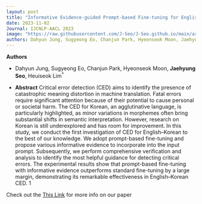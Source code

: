 ```yaml
---
layout: post
title: "Informative Evidence-guided Prompt-based Fine-tuning for English-Korean Critical Error Detection"
date: 2023-11-02
Journal: IJCNLP-AACL 2023
image: "https://raw.githubusercontent.com/J-Seo/J-Seo.github.io/main/assets/img/ijcnlp2023.png"
authors: Dahyun Jung, Sugyeong Eo, Chanjun Park, Hyeonseok Moon, Jaehyung Seo, Heuiseok Lim*
---
```

**Authors**
- Dahyun Jung, Sugyeong Eo, Chanjun Park, Hyeonseok Moon, **Jaehyung Seo**, Heuiseok Lim<sup>*</sup>

- **Abstract**
Critical error detection (CED) aims to identify the presence of catastrophic meaning distortion in machine translation. Fatal errors require significant attention because of their potential to cause personal or societal harm. The CED for Korean, an agglutinative language, is particularly highlighted, as minor variations in morphemes often bring substantial shifts in semantic interpretation. However, research on Korean is still underexplored and has room for improvement. In this study, we conduct the first investigation of CED for English–Korean to the best of our knowledge. We adopt prompt-based fine-tuning and propose various informative evidence to incorporate into the input prompt. Subsequently, we perform comprehensive verification and analysis to identify the most helpful guidance for detecting critical errors. The experimental results show that prompt-based fine-tuning with informative evidence outperforms standard fine-tuning by a large margin, demonstrating its remarkable effectiveness in English–Korean CED. 1

Check out the [This Link][DOI] for more info on our paper

[DOI]: https://aclanthology.org/2023.ijcnlp-main.22.pdf

